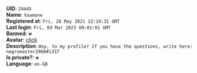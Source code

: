 **UID**: `29445`  
**Name**: `Vaamane`  
**Registered at**: `Fri, 28 May 2021 12:24:31 GMT`  
**Last login**: `Fri, 03 Mar 2023 09:02:01 GMT`  
**Banned**: `❌`  
**Avatar**: [click](/avatars/cf077306-38bc-48e1-a77f-64c9a4a4afef.jpg)  
**Description**: ```Wsp, to my profile?
If you have the questions, write here: negromaster2008#1337```  
**Is private?**: `❌`  
**Language**: `en-GB`